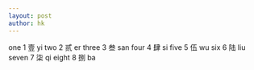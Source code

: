 ```yaml
---
layout: post
author: hk
---
```


one 1 壹 yi
two 2 贰 er
three 3 叁 san
four 4 肆 si
five 5 伍 wu
six 6 陆 liu
seven 7 柒 qi
eight 8 捌 ba
